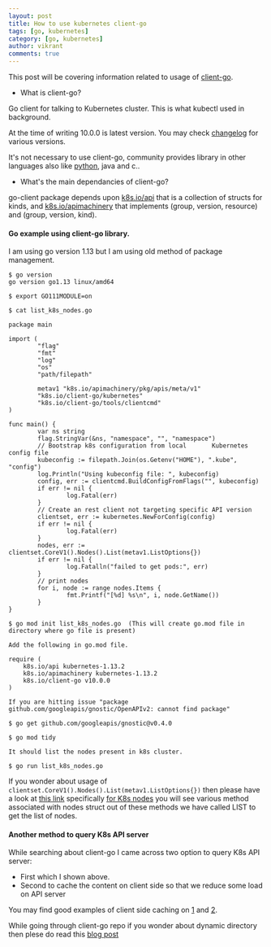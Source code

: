 ```yaml
---
layout: post
title: How to use kubernetes client-go 
tags: [go, kubernetes]
category: [go, kubernetes]
author: vikrant
comments: true
--- 
```


This post will be covering information related to usage of [client-go](https://github.com/kubernetes/client-go).

- What is client-go?

Go client for talking to Kubernetes cluster. This is what kubectl used in background.

At the time of writing 10.0.0 is latest version. You may check [changelog](https://github.com/kubernetes/client-go/blob/master/CHANGELOG.md) for various versions. 

It's not necessary to use client-go, community provides library in other languages also like [python](https://github.com/kubernetes-client/python), java and c.. 

- What's the main dependancies of client-go?

go-client package depends upon [k8s.io/api](https://github.com/kubernetes/api) that is a collection of structs for kinds, and [k8s.io/apimachinery](https://github.com/kubernetes/apimachinery) that implements (group, version, resource) and (group, version, kind). 

#### Go example using client-go library.

I am using go version 1.13 but I am using old method of package management. 

~~~
$ go version
go version go1.13 linux/amd64

$ export GO111MODULE=on

$ cat list_k8s_nodes.go

package main

import (
        "flag"
        "fmt"
        "log"
        "os"
        "path/filepath"

        metav1 "k8s.io/apimachinery/pkg/apis/meta/v1"
        "k8s.io/client-go/kubernetes"
        "k8s.io/client-go/tools/clientcmd"
)

func main() {
        var ns string
        flag.StringVar(&ns, "namespace", "", "namespace")
        // Bootstrap k8s configuration from local       Kubernetes config file
        kubeconfig := filepath.Join(os.Getenv("HOME"), ".kube", "config")
        log.Println("Using kubeconfig file: ", kubeconfig)
        config, err := clientcmd.BuildConfigFromFlags("", kubeconfig)
        if err != nil {
                log.Fatal(err)
        }
        // Create an rest client not targeting specific API version
        clientset, err := kubernetes.NewForConfig(config)
        if err != nil {
                log.Fatal(err)
        }
        nodes, err := clientset.CoreV1().Nodes().List(metav1.ListOptions{})
        if err != nil {
                log.Fatalln("failed to get pods:", err)
        }
        // print nodes
        for i, node := range nodes.Items {
                fmt.Printf("[%d] %s\n", i, node.GetName())
        }
}

$ go mod init list_k8s_nodes.go  (This will create go.mod file in directory where go file is present)

Add the following in go.mod file. 

require (
	k8s.io/api kubernetes-1.13.2
	k8s.io/apimachinery kubernetes-1.13.2
	k8s.io/client-go v10.0.0
)

If you are hitting issue "package github.com/googleapis/gnostic/OpenAPIv2: cannot find package"

$ go get github.com/googleapis/gnostic@v0.4.0

$ go mod tidy

It should list the nodes present in k8s cluster.

$ go run list_k8s_nodes.go
~~~

If you wonder about usage of `clientset.CoreV1().Nodes().List(metav1.ListOptions{})` then please have a look at [this link](https://github.com/kubernetes/client-go/tree/master/kubernetes/typed/core/v1) specifically [for K8s nodes](https://github.com/kubernetes/client-go/blob/master/kubernetes/typed/core/v1/node.go) you will see various method associated with nodes struct out of these methods we have called LIST to get the list of nodes. 

#### Another method to query K8s API server

While searching about client-go I came across two option to query K8s API server:

- First which I shown above. 
- Second to cache the content on client side so that we reduce some load on API server

You may find good examples of client side caching on [1](https://github.com/vishal-biyani/kubernetes-days-india) and [2](https://github.com/alena1108/kubecon2017/blob/master/main.go).

While going through client-go repo if you wonder about dynamic directory then plese do read this [blog post](https://ymmt2005.hatenablog.com/entry/2020/04/14/An_example_of_using_dynamic_client_of_k8s.io/client-go) 